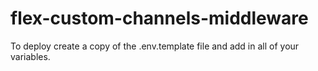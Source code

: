 # flex-custom-channels-middleware

To deploy create a copy of the .env.template file and add in all of your variables.
